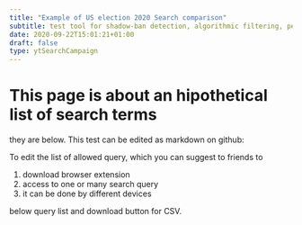 ```yaml
---
title: "Example of US election 2020 Search comparison"
subtitle: test tool for shadow-ban detection, algorithmic filtering, personalization in searches 
date: 2020-09-22T15:01:21+01:00
draft: false
type: ytSearchCampaign
---
```


# This page is about an hipothetical list of search terms

they are below. This test can be edited as markdown on github: 

To edit the list of allowed query, which you can suggest to friends to 

1. download browser extension
2. access to one or many search query
3. it can be done by different devices

below query list and download button for CSV.

<!-- below here is appended content generated by:

    youtube.tracking.exposed/themes/trex/layouts/ytSearchCampaign/single.html
    Which calls
    youtube.tracking.exposed/statis/js/sunnyhack.js
    It calls onload the js function getCampaignQueryStats('experiment')
    As argument takes the campaign name, the variable comes from the URL 
    and thus, from this filename. 
    Then, behind the scene, an API call to 
    /api/v2/queries/<campaignName>
 -->